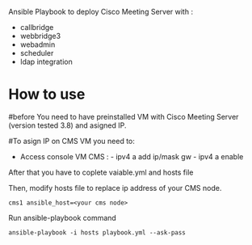 Ansible Playbook to deploy Cisco Meeting Server with :
- callbridge
- webbridge3
- webadmin
- scheduler
- ldap integration

# How to use 
#before
You need to have preinstalled VM with Cisco Meeting Server (version tested 3.8) and asigned IP.

#To asign IP on CMS VM you need to:
- Access console VM CMS :
        - ipv4 a add ip/mask gw
        - ipv4 a enable 

After that you have to coplete vaiable.yml and hosts file

Then, modify hosts file to replace ip address of your CMS node.

```
cms1 ansible_host=<your cms node>
```

Run ansible-playbook command

```
ansible-playbook -i hosts playbook.yml --ask-pass 
```


